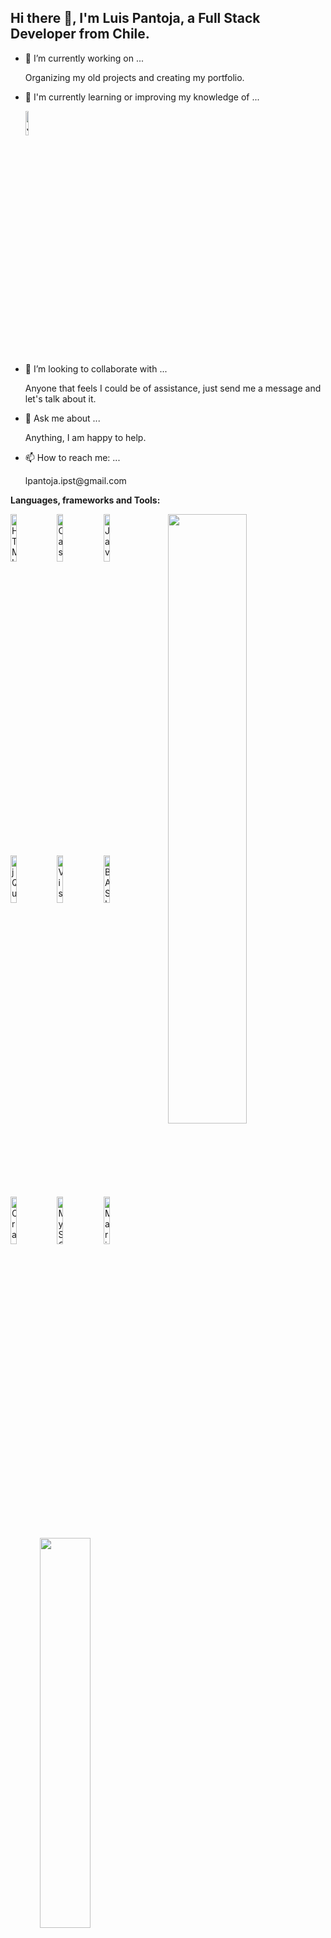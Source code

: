 ## Hi there 👋, I'm Luis Pantoja, a Full Stack Developer from Chile.

<!--
**lpantoja/lpantoja** is a ✨ _special_ ✨ repository because its `README.md` (this file) appears on your GitHub profile.

Here are some ideas to get you started:
-->
- 🔭 I’m currently working on ...
  <p>
    Organizing my old projects and creating my portfolio.
  </p>
- 🌱 I'm currently learning or improving my knowledge of ...
  <p>
    <img src="https://www.vectorlogo.zone/logos/java/java-horizontal.svg" width="10%" alt="Java" />
  <p />
- 👯 I’m looking to collaborate with ...
  <p>
    Anyone that feels I could be of assistance, just send me a message and let's talk about it.
  </p>
<!--
- 🤔 I’m looking for help with ...
-->
- 💬 Ask me about ...
  <p>
    Anything, I am happy to help.
  </p>
- 📫 How to reach me: ...
  <p>
    lpantoja.ipst@gmail.com
  </p>
<!--
- 😄 Pronouns: ...
- ⚡ Fun fact: ...
-->

**Languages, frameworks and Tools:**
<p>
  <img src="https://github-readme-stats-alpha-three-23.vercel.app/api?username=lpantoja&include_all_commits=true&show_icons=true&theme=dark" width="50%" align="right" />
  <img src="https://www.vectorlogo.zone/logos/w3_html5/w3_html5-ar21.svg" width="14%" alt="HTML5" />
  <img src="https://www.vectorlogo.zone/logos/w3_css/w3_css-ar21.svg" width="14%" alt="Cascading Style Sheets" />
  <img src="https://www.vectorlogo.zone/logos/javascript/javascript-ar21.svg" width="14%" alt="Javascript" />
  <br />
  <img src="https://www.vectorlogo.zone/logos/jquery/jquery-ar21.svg" width="14%" alt="jQuery" />
  <img src="https://www.vectorlogo.zone/logos/microsoft_vb/microsoft_vb-ar21.svg" width="14%" alt="Visual Basic" />
  <img src="https://www.vectorlogo.zone/logos/gnu_bash/gnu_bash-ar21.svg" width="14%" alt="BASH" />
  <br />
  <img src="https://www.vectorlogo.zone/logos/oracle/oracle-ar21.svg" width="14%" alt="Oracle" />
  <img src="https://www.vectorlogo.zone/logos/mysql/mysql-ar21.svg" width="14%" alt="MySQL" />
  <img src="https://www.vectorlogo.zone/logos/mariadb/mariadb-ar21.svg" width="14%" alt="MariaDB" />
  <br />
  <img src="https://github-readme-stats-alpha-three-23.vercel.app/api/top-langs?username=lpantoja&layout=compact&langs_count=20&show_icons=true&theme=dark" width="40%" align="right" />
  <img src="https://www.vectorlogo.zone/logos/git-scm/git-scm-ar21.svg" width="14%" alt="Git" />
  <img src="https://www.vectorlogo.zone/logos/vim/vim-ar21.svg" width="14%" alt="Vim" />
  <img src="https://www.vectorlogo.zone/logos/visualstudio_code/visualstudio_code-ar21.svg" width="14%" alt="Visual Studio Code" />
  <br />
  <img src="https://www.vectorlogo.zone/logos/github/github-ar21.svg" width="14%" alt="GitHub" />
  <img src="https://www.vectorlogo.zone/logos/php/php-ar21.svg" width="14%" alt="PHP" />
  <img src="https://www.vectorlogo.zone/logos/phpmyadmin/phpmyadmin-ar21.svg" width="14%" alt="phpMyAdmin" />
  <br />
  <img src="https://www.vectorlogo.zone/logos/google_recaptcha/google_recaptcha-ar21.svg" width="14%" alt="reCAPTCHA" />
  <img src="https://www.vectorlogo.zone/logos/w3c_xml/w3c_xml-ar21.svg" width="14%" alt="XML" />
  <img src="https://www.vectorlogo.zone/logos/ubuntu/ubuntu-ar21.svg" width="14%" alt="Ubuntu" />
  <br />
  <img src="https://www.vectorlogo.zone/logos/microsoft/microsoft-ar21.svg" width="14%" alt="Microsoft Windows" />
  <img src="https://www.vectorlogo.zone/logos/debian/debian-ar21.svg" width="14%" alt="Debian" />
  <img src="https://www.vectorlogo.zone/logos/json/json-ar21.svg" width="14%" alt="JSON" />
</p>

<!-- This readme was based on README.md of Murillo Comino - https://github.com/onimur -->
